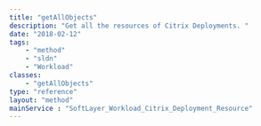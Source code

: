```yaml
---
title: "getAllObjects"
description: "Get all the resources of Citrix Deployments. "
date: "2018-02-12"
tags:
    - "method"
    - "sldn"
    - "Workload"
classes:
    - "getAllObjects"
type: "reference"
layout: "method"
mainService : "SoftLayer_Workload_Citrix_Deployment_Resource"
---
```

